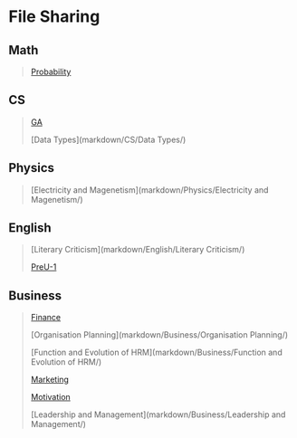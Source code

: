 # File Sharing

## Math 
>[Probability](markdown/Math/Probability/)
>

## CS 
>[GA](markdown/CS/GA/)
>
>[Data Types](markdown/CS/Data Types/)
>

## Physics 
>[Electricity and Magenetism](markdown/Physics/Electricity and Magenetism/)
>

## English 
>[Literary Criticism](markdown/English/Literary Criticism/)
>
>[PreU-1](markdown/English/PreU-1/)
>

## Business 
>[Finance](markdown/Business/Finance/)
>
>[Organisation  Planning](markdown/Business/Organisation  Planning/)
>
>[Function and Evolution of HRM](markdown/Business/Function and Evolution of HRM/)
>
>[Marketing](markdown/Business/Marketing/)
>
>[Motivation](markdown/Business/Motivation/)
>
>[Leadership and Management](markdown/Business/Leadership and Management/)
>

